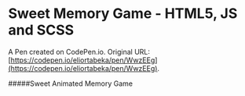 # Sweet Memory Game - HTML5, JS and SCSS

A Pen created on CodePen.io. Original URL: [https://codepen.io/eliortabeka/pen/WwzEEg](https://codepen.io/eliortabeka/pen/WwzEEg).

#####Sweet Animated Memory Game